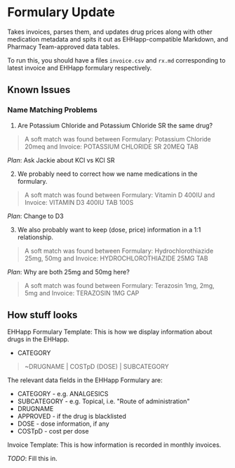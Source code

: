# Formulary Update

Takes invoices, parses them, and updates drug prices along with other medication metadata and spits it out as EHHapp-compatible Markdown, and Pharmacy Team-approved data tables.

To run this, you should have a files `invoice.csv` and `rx.md` corresponding to latest invoice and EHHapp formulary respectively.

## Known Issues

### Name Matching Problems

1. Are Potassium Chloride and Potassium Chloride SR the same drug?

> A soft match was found between Formulary: Potassium Chloride 20meq and Invoice: POTASSIUM CHLORIDE SR 20MEQ TAB

_Plan_: Ask Jackie about KCl vs KCl SR

2. We probably need to correct how we name medications in the formulary.

> A soft match was found between Formulary: Vitamin D 400IU and Invoice: VITAMIN D3 400IU TAB 100S

_Plan_: Change to D3

3. We also probably want to keep (dose, price) information in a 1:1 relationship.

> A soft match was found between Formulary: Hydrochlorothiazide 25mg, 50mg and Invoice: HYDROCHLOROTHIAZIDE 25MG TAB

_Plan_: Why are both 25mg and 50mg here?

> A soft match was found between Formulary: Terazosin 1mg, 2mg, 5mg and Invoice: TERAZOSIN 1MG CAP

## How stuff looks

EHHapp Formulary Template: This is how we display information about drugs in the EHHapp.

* CATEGORY
> ~DRUGNAME | COSTpD (DOSE) | SUBCATEGORY

The relevant data fields in the EHHapp Formulary are:

* CATEGORY - e.g. ANALGESICS
* SUBCATEGORY - e.g. Topical, i.e. "Route of administration"
* DRUGNAME
* APPROVED - if the drug is blacklisted
* DOSE - dose information, if any
* COSTpD - cost per dose

Invoice Template: This is how information is recorded in monthly invoices.

_TODO_: Fill this in.
